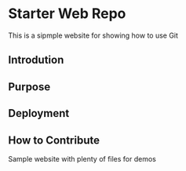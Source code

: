 # Starter Web Repo

This is a sipmple website for showing how to use Git

## Introdution

## Purpose

## Deployment

## How to Contribute

Sample website with plenty of files for demos